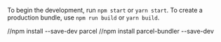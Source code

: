 To begin the development, run `npm start` or `yarn start`.
To create a production bundle, use `npm run build` or `yarn build`.


//npm install --save-dev parcel
//npm install parcel-bundler --save-dev


